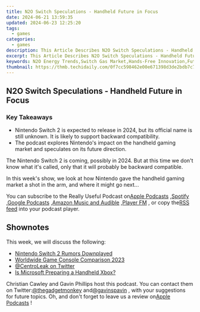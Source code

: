 ```yaml
---
title: N2O Switch Speculations - Handheld Future in Focus
date: 2024-06-21 13:59:35
updated: 2024-06-23 12:25:20
tags:
  - games
categories:
  - games
description: This Article Describes N2O Switch Speculations - Handheld Future in Focus
excerpt: This Article Describes N2O Switch Speculations - Handheld Future in Focus
keywords: N2O Energy Trends,Switch Gas Market,Hands-Free Innovation,Future Tech Insights,Environmental Gas Shifts,Speculative Futures,Handheld Technology
thumbnail: https://thmb.techidaily.com/0f7cc598462e00e671398d3de2bdb7c71a59af5f2607e912d55b8b85ab2b5c83.jpg
---
```


## N2O Switch Speculations - Handheld Future in Focus

### Key Takeaways

* Nintendo Switch 2 is expected to release in 2024, but its official name is still unknown. It is likely to support backward compatibility.
* The podcast explores Nintendo's impact on the handheld gaming market and speculates on its future direction.

 The Nintendo Switch 2 is coming, possibly in 2024\. But at this time we don't know what it's called, only that it will probably be backward compatible.

 In this week's show, we look at how Nintendo gave the handheld gaming market a shot in the arm, and where it might go next...

 You can subscribe to the Really Useful Podcast on[Apple Podcasts](https://podcasts.apple.com/gb/podcast/the-really-useful-podcast/id1437847131?mt=2) ,[Spotify](https://open.spotify.com/show/283gDxLd6OTNEpRq6tN7ha) ,[Google Podcasts](https://www.google.com/podcasts?feed=aHR0cHM6Ly9hbmNob3IuZm0vcy8zMWJlNDcwL3BvZGNhc3QvcnNz) ,[Amazon Music and Audible](https://music.amazon.co.uk/podcasts/20ab73d4-5da2-46c7-a17f-dc6eb39bdb48/The-Really-Useful-Podcast) ,[Player FM](https://player.fm/series/the-really-useful-podcast-2491856) , or copy the[RSS feed](https://feeds.transistor.fm/the-really-useful-podcast) into your podcast player.

## Shownotes

This week, we will discuss the following:

* [Nintendo Switch 2 Rumors Downplayed](https://in.ign.com/nintendo-switch-2-unofficial-name/201860/news/nintendo-switch-2-2024-launch-rumors-dismissed-by-president-shuntaro-furukawa)
* [Worldwide Game Console Comparison 2023](https://www.vgchartz.com/article/457236/ps5-vs-xbox-series-xs-vs-switch-2023-worldwide-sales-comparison-charts-through-april/)
* [@CentroLeak on Twitter](https://twitter.com/CentroLeaks/status/1756498922762015165)
* [Is Microsoft Preparing a Handheld Xbox?](https://www.levelup.com/en/news/774539/RUMOR-Microsoft-prepares-2-nextgen-consoles-will-have-portable-Xbox-similar-to-Switch)

 Christian Cawley and Gavin Phillips host this podcast. You can contact them on Twitter:[@thegadgetmonkey](https://twitter.com/thegadgetmonkey) and[@gavinspavin](https://twitter.com/gavinspavin) , with your suggestions for future topics. Oh, and don't forget to leave us a review on[Apple Podcasts](http://podcasts.apple.com/gb/podcast/the-really-useful-podcast/id1437847131?mt=2) !


<ins class="adsbygoogle"
     style="display:block"
     data-ad-format="autorelaxed"
     data-ad-client="ca-pub-7571918770474297"
     data-ad-slot="1223367746"></ins>



<ins class="adsbygoogle"
     style="display:block"
     data-ad-client="ca-pub-7571918770474297"
     data-ad-slot="8358498916"
     data-ad-format="auto"
     data-full-width-responsive="true"></ins>
